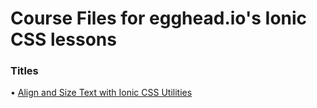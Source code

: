 # Course Files for egghead.io's Ionic CSS lessons

### Titles
• [Align and Size Text with Ionic CSS Utilities](https://egghead.io/lessons/ionic-align-and-size-text-with-ionic-css-utilities)
